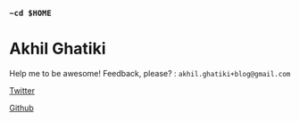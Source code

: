 ### `~cd $HOME` 

# Akhil Ghatiki 

Help me to be awesome! Feedback, please? : `akhil.ghatiki+blog@gmail.com`

[Twitter](https://twitter.com/akhilghatiki)

[Github](https://github.com/akhil-ghatiki)
